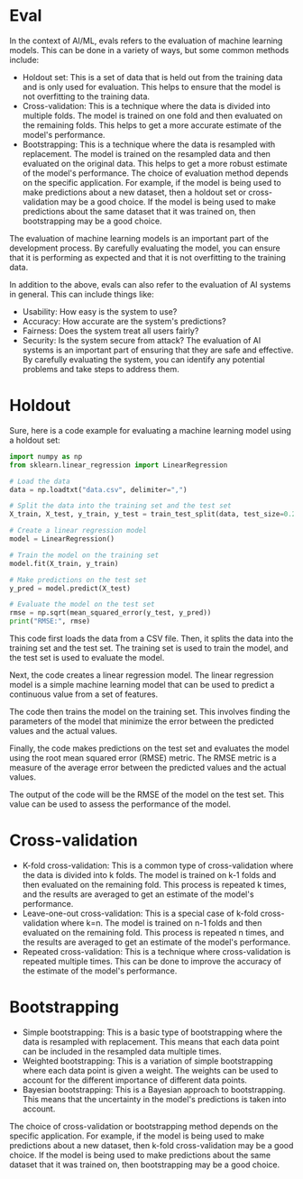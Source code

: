 # Eval

In the context of AI/ML, evals refers to the evaluation of machine learning models. This can be done in a variety of ways, but some common methods include:

- Holdout set: This is a set of data that is held out from the training data and is only used for evaluation. This helps to ensure that the model is not overfitting to the training data.
- Cross-validation: This is a technique where the data is divided into multiple folds. The model is trained on one fold and then evaluated on the remaining folds. This helps to get a more accurate estimate of the model's performance.
- Bootstrapping: This is a technique where the data is resampled with replacement. The model is trained on the resampled data and then evaluated on the original data. This helps to get a more robust estimate of the model's performance.
  The choice of evaluation method depends on the specific application. For example, if the model is being used to make predictions about a new dataset, then a holdout set or cross-validation may be a good choice. If the model is being used to make predictions about the same dataset that it was trained on, then bootstrapping may be a good choice.

The evaluation of machine learning models is an important part of the development process. By carefully evaluating the model, you can ensure that it is performing as expected and that it is not overfitting to the training data.

In addition to the above, evals can also refer to the evaluation of AI systems in general. This can include things like:

- Usability: How easy is the system to use?
- Accuracy: How accurate are the system's predictions?
- Fairness: Does the system treat all users fairly?
- Security: Is the system secure from attack?
  The evaluation of AI systems is an important part of ensuring that they are safe and effective. By carefully evaluating the system, you can identify any potential problems and take steps to address them.

# Holdout

Sure, here is a code example for evaluating a machine learning model using a holdout set:

```python
import numpy as np
from sklearn.linear_regression import LinearRegression

# Load the data
data = np.loadtxt("data.csv", delimiter=",")

# Split the data into the training set and the test set
X_train, X_test, y_train, y_test = train_test_split(data, test_size=0.25)

# Create a linear regression model
model = LinearRegression()

# Train the model on the training set
model.fit(X_train, y_train)

# Make predictions on the test set
y_pred = model.predict(X_test)

# Evaluate the model on the test set
rmse = np.sqrt(mean_squared_error(y_test, y_pred))
print("RMSE:", rmse)
```

This code first loads the data from a CSV file. Then, it splits the data into the training set and the test set. The training set is used to train the model, and the test set is used to evaluate the model.

Next, the code creates a linear regression model. The linear regression model is a simple machine learning model that can be used to predict a continuous value from a set of features.

The code then trains the model on the training set. This involves finding the parameters of the model that minimize the error between the predicted values and the actual values.

Finally, the code makes predictions on the test set and evaluates the model using the root mean squared error (RMSE) metric. The RMSE metric is a measure of the average error between the predicted values and the actual values.

The output of the code will be the RMSE of the model on the test set. This value can be used to assess the performance of the model.

# Cross-validation

- K-fold cross-validation: This is a common type of cross-validation where the data is divided into k folds. The model is trained on k-1 folds and then evaluated on the remaining fold. This process is repeated k times, and the results are averaged to get an estimate of the model's performance.
- Leave-one-out cross-validation: This is a special case of k-fold cross-validation where k=n. The model is trained on n-1 folds and then evaluated on the remaining fold. This process is repeated n times, and the results are averaged to get an estimate of the model's performance.
- Repeated cross-validation: This is a technique where cross-validation is repeated multiple times. This can be done to improve the accuracy of the estimate of the model's performance.

# Bootstrapping

- Simple bootstrapping: This is a basic type of bootstrapping where the data is resampled with replacement. This means that each data point can be included in the resampled data multiple times.
- Weighted bootstrapping: This is a variation of simple bootstrapping where each data point is given a weight. The weights can be used to account for the different importance of different data points.
- Bayesian bootstrapping: This is a Bayesian approach to bootstrapping. This means that the uncertainty in the model's predictions is taken into account.

The choice of cross-validation or bootstrapping method depends on the specific application. For example, if the model is being used to make predictions about a new dataset, then k-fold cross-validation may be a good choice. If the model is being used to make predictions about the same dataset that it was trained on, then bootstrapping may be a good choice.
